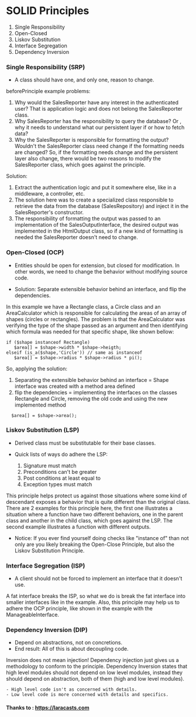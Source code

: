 # SOLID Principles 

1. Single Responsibility
2. Open-Closed
3. Liskov Substitution
4. Interface Segregation
5. Dependency Inversion

### Single Responsibility (SRP)

  - A class should have one, and only one, reason to change.

beforePrinciple example problems:

1. Why would the SalesReporter have any interest in the authenticated user? That is application logic and does not 
belong the SalesReporter class.
2. Why SalesReporter has the responsibility to query the database? Or , why it needs to understand what our persistent 
layer if or how to fetch data? 
3. Why the SalesReporter is responsible for formatting the output? Wouldn't the SalesReporter class need change if 
the formatting needs are changed? So, if the formatting needs change and the persistent layer also change, there would 
be two reasons to modify the SalesReporter class, which goes against the principle.

Solution:

1. Extract the authentication logic and put it somewhere else, like in a middleware, a controller, etc.
2. The solution here was to create a specialized class responsible to retrieve the data from the database 
(SalesRepository) and inject it in the SalesReporter's constructor.
3. The responsibility of formatting the output was passed to an implementation of the SalesOutputInterface, the 
desired output was implemented in the HtmlOutput class, so if a new kind of formatting is needed the SalesReporter 
doesn't need to change.

### Open-Closed (OCP)

  - Entities should be open for extension, but closed for modification. In other words, we need to change the 
  behavior without  modifying source code.
  
  - Solution: Separate extensible behavior behind an interface, and flip the dependencies.
  
In this example we have a Rectangle class, a Circle class and an AreaCalculator which is responsible for 
calculating the areas of an array of shapes (circles or rectangles). The problem is that the AreaCalculator was 
verifying the type of the shape passed as an argument and then identifying which formula was needed for that 
specific shape, like shown bellow:
  
```
if ($shape instanceof Rectangle)
   $area[] = $shape->width * $shape->heigth;
elseif (is_a($shape,'Circle')) // same as instanceof
   $area[] = $shape->radius * $shape->radius * pi();
```

So, applying the solution:

  1. Separating the extensible behavior behind an interface =  Shape interface was created with a method area defined
  2. flip the dependencies = implementing the interfaces on the classes Rectangle and 
  Circle, removing the old code and using the new implemented method

```
  $area[] = $shape->area();
```

### Liskov Substitution (LSP)

  - Derived class must be substitutable for their base classes.
  
  - Quick lists of ways do adhere the LSP: 
    1. Signature must match
    2. Preconditions can't be greater
    3. Post conditions at least equal to
    4. Exception types must match
  
This principle helps protect us against those situations where some kind of descendant exposes a behavior that is 
quite different than the original class. There are 2 examples for this principle here, the first one illustrates a 
situation where a function have two different behaviors, one in the parent class and another in the child class, 
which goes against the LSP. The second example illustrates a function with different outputs.  

- Notice: If you ever find yourself doing checks like "instance of" than not only are you likely breaking the 
Open-Close Principle, but also the Liskov Substitution Principle.

### Interface Segregation (ISP)

  - A client should not be forced to implement an interface that it doesn't use.
  
  A fat interface breaks the ISP, so what we do is break the fat interface into smaller interfaces like in the example.
Also, this principle may help us to adhere the OCP principle, like shown in the example with the ManageableInterface.

### Dependency Inversion (DIP)

  - Depend on abstractions, not on concretions.
  - End result: All of this is about decoupling code.
  
Inversion does not mean injection! Dependency injection just gives us a methodology to conform to the principle.
Dependency Inversion states that high level modules should not depend on low level modules, instead they should 
depend on abstraction, both of them (high and low level modules).
   
    - High level code isn't as concerned with details.
    - Low level code is more concerned with details and specifics.

#### Thanks to : https://laracasts.com

